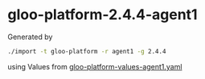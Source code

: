 # gloo-platform-2.4.4-agent1

Generated by

```bash
./import -t gloo-platform -r agent1 -g 2.4.4
```

using Values from [gloo-platform-values-agent1.yaml]()
